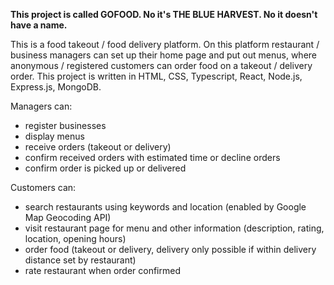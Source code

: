 **This project is called GOFOOD. No it's THE BLUE HARVEST. No it doesn't have a name.**


This is a food takeout / food delivery platform. On this platform restaurant / business managers can set up their home page and put out menus, where anonymous / registered customers can order food on a takeout / delivery order. This project is written in HTML, CSS, Typescript, React, Node.js, Express.js, MongoDB.


Managers can:
* register businesses
* display menus
* receive orders (takeout or delivery)
* confirm received orders with estimated time or decline orders
* confirm order is picked up or delivered


Customers can:
* search restaurants using keywords and location (enabled by Google Map Geocoding API)
* visit restaurant page for menu and other information (description, rating, location, opening hours)
* order food (takeout or delivery, delivery only possible if within delivery distance set by restaurant)
* rate restaurant when order confirmed
